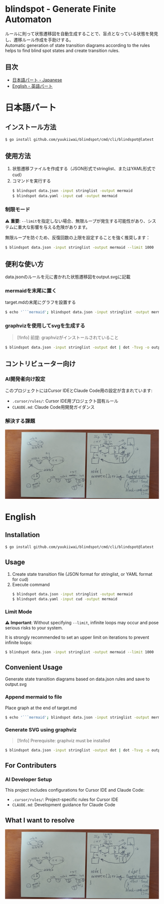 # blindspot - Generate Finite Automaton
ルールに則って状態遷移図を自動生成することで、盲点となっている状態を発見し、遷移ルール作成を手助けする。  
Automatic generation of state transition diagrams according to the rules helps to find blind spot states and create transition rules.
## 目次
- [日本語パート - Japanese](#日本語パート)
- [English - 英語パート](#english)

# 日本語パート
## インストール方法
```sh
$ go install github.com/yuukiiwai/blindspot/cmd/cli/blindspot@latest
```

## 使用方法
1. 状態遷移ファイルを作成する（JSON形式でstringlist、またはYAML形式でcud）
2. コマンドを実行する
    ```sh
    $ blindspot data.json -input stringlist -output mermaid
    $ blindspot data.yaml -input cud -output mermaid
    ```

### 制限モード
⚠️ **重要**: `--limit`を指定しない場合、無限ループが発生する可能性があり、システムに重大な影響を与える危険があります。

無限ループを防ぐため、反復回数の上限を設定することを強く推奨します：
```sh
$ blindspot data.json -input stringlist -output mermaid --limit 1000
```

## 便利な使い方
data.jsonのルールを元に書かれた状態遷移図をoutput.svgに記載

### mermaidを末尾に置く
target.mdの末尾にグラフを設置する
```sh
$ echo '```mermaid'; blindspot data.json -input stringlist -output mermaid; echo '```' >> target.md
```

### graphvizを使用してsvgを生成する
> [!Info]
> 前提: graphvizがインストールされていること

```sh
$ blindspot data.json -input stringlist -output dot | dot -Tsvg -o output.svg
```

## コントリビューター向け
### AI開発者向け設定
このプロジェクトにはCursor IDEとClaude Code用の設定が含まれています:
- `.cursor/rules/`: Cursor IDE用プロジェクト固有ルール
- `CLAUDE.md`: Claude Code用開発ガイダンス

### 解決する課題
![初期案](./1st-design.jpg)

# English
## Installation
```sh
$ go install github.com/yuukiiwai/blindspot/cmd/cli/blindspot@latest
```

## Usage
1. Create state transition file (JSON format for stringlist, or YAML format for cud)
2. Execute command
    ```sh
    $ blindspot data.json -input stringlist -output mermaid
    $ blindspot data.yaml -input cud -output mermaid
    ```

### Limit Mode
⚠️ **Important**: Without specifying `--limit`, infinite loops may occur and pose serious risks to your system.

It is strongly recommended to set an upper limit on iterations to prevent infinite loops:
```sh
$ blindspot data.json -input stringlist -output mermaid --limit 1000
```

## Convenient Usage
Generate state transition diagrams based on data.json rules and save to output.svg

### Append mermaid to file
Place graph at the end of target.md
```sh
$ echo '```mermaid'; blindspot data.json -input stringlist -output mermaid; echo '```' >> target.md
```

### Generate SVG using graphviz
> [!Info]
> Prerequisite: graphviz must be installed

```sh
$ blindspot data.json -input stringlist -output dot | dot -Tsvg -o output.svg
```

## For Contributers
### AI Developer Setup
This project includes configurations for Cursor IDE and Claude Code:
- `.cursor/rules/`: Project-specific rules for Cursor IDE
- `CLAUDE.md`: Development guidance for Claude Code

## What I want to resolve
![1st disign](./1st-design.jpg)
